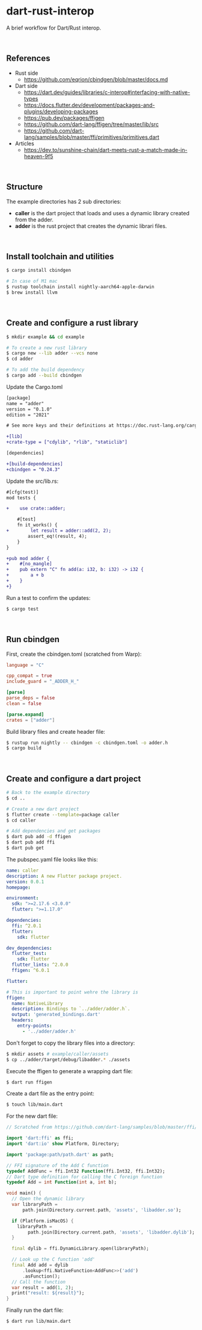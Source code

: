# dart-rust-interop

A brief workflow for Dart/Rust interop.

<br/>

## References

- Rust side
  - https://github.com/eqrion/cbindgen/blob/master/docs.md
- Dart side
  - https://dart.dev/guides/libraries/c-interop#interfacing-with-native-types
  - https://docs.flutter.dev/development/packages-and-plugins/developing-packages
  - https://pub.dev/packages/ffigen
  - https://github.com/dart-lang/ffigen/tree/master/lib/src
  - https://github.com/dart-lang/samples/blob/master/ffi/primitives/primitives.dart
- Articles
  - https://dev.to/sunshine-chain/dart-meets-rust-a-match-made-in-heaven-9f5

<br/>

## Structure

The example directories has 2 sub directories:
- **caller** is the dart project that loads and uses a dynamic library created from the adder.
- **adder** is the rust project that creates the dynamic librari files.

<br/>

## Install toolchain and utilities

```sh
$ cargo install cbindgen

# In case of M1 mac
$ rustup toolchain install nightly-aarch64-apple-darwin
$ brew install llvm
```

<br/>

## Create and configure a rust library

```sh
$ mkdir example && cd example

# To create a new rust library
$ cargo new --lib adder --vcs none
$ cd adder

# To add the build dependency
$ cargo add --build cbindgen
```

Update the Cargo.toml
```diff
[package]
name = "adder"
version = "0.1.0"
edition = "2021"

# See more keys and their definitions at https://doc.rust-lang.org/cargo/reference/manifest.html

+[lib]
+crate-type = ["cdylib", "rlib", "staticlib"]

[dependencies]

+[build-dependencies]
+cbindgen = "0.24.3"
```

Update the src/lib.rs:
```diff
#[cfg(test)]
mod tests {

+    use crate::adder;

    #[test]
    fn it_works() {
+        let result = adder::add(2, 2);
        assert_eq!(result, 4);
    }
}

+pub mod adder {
+    #[no_mangle] 
+    pub extern "C" fn add(a: i32, b: i32) -> i32 {
+        a + b
+    }
+}
```

Run a test to confirm the updates:
```sh
$ cargo test
```

<br/>

## Run cbindgen

First, create the cbindgen.toml (scratched from Warp):
```toml
language = "C"

cpp_compat = true
include_guard = "_ADDER_H_"

[parse]
parse_deps = false
clean = false

[parse.expand]
crates = ["adder"]
```

Build library files and create header file:
```sh
$ rustup run nightly -- cbindgen -c cbindgen.toml -o adder.h
$ cargo build
```

<br/>

## Create and configure a dart project

```sh
# Back to the example directory
$ cd .. 

# Create a new dart project
$ flutter create --template=package caller
$ cd caller

# Add dependencies and get packages
$ dart pub add -d ffigen
$ dart pub add ffi
$ dart pub get
```

The pubspec.yaml file looks like this:
```yaml
name: caller
description: A new Flutter package project.
version: 0.0.1
homepage:

environment:
  sdk: ">=2.17.6 <3.0.0"
  flutter: ">=1.17.0"

dependencies:
  ffi: ^2.0.1
  flutter:
    sdk: flutter

dev_dependencies:
  flutter_test:
    sdk: flutter
  flutter_lints: ^2.0.0
  ffigen: ^6.0.1

flutter:

# This is important to point wehre the library is
ffigen:
  name: NativeLibrary
  description: Bindings to `../adder/adder.h`.
  output: 'generated_bindings.dart'
  headers:
    entry-points:
      - '../adder/adder.h'
```

Don't forget to copy the library files into a directory:
```sh
$ mkdir assets # example/caller/assets
$ cp ../adder/target/debug/libadder.* ./assets
```

Execute the ffigen to generate a wrapping dart file:
```sh
$ dart run ffigen
```

Create a dart file as the entry point:
```sh
$ touch lib/main.dart
```

For the new dart file:
```dart
// Scratched from https://github.com/dart-lang/samples/blob/master/ffi/hello_world/hello.dart

import 'dart:ffi' as ffi;
import 'dart:io' show Platform, Directory;

import 'package:path/path.dart' as path;

// FFI signature of the Add C function
typedef AddFunc = ffi.Int32 Function(ffi.Int32, ffi.Int32);
// Dart type definition for calling the C foreign function
typedef Add = int Function(int a, int b);

void main() {
  // Open the dynamic library
  var libraryPath =
      path.join(Directory.current.path, 'assets', 'libadder.so');

  if (Platform.isMacOS) {
    libraryPath =
        path.join(Directory.current.path, 'assets', 'libadder.dylib');
  }

  final dylib = ffi.DynamicLibrary.open(libraryPath);

  // Look up the C function 'add'
  final Add add = dylib
      .lookup<ffi.NativeFunction<AddFunc>>('add')
      .asFunction();
  // Call the function
  var result = add(1, 2);
  print("result: ${result}");
}
```

Finally run the dart file:
```sh
$ dart run lib/main.dart
```